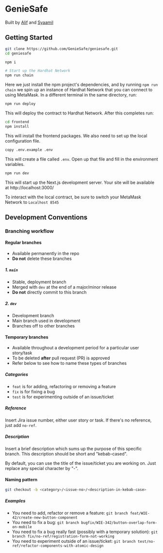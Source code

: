 # GenieSafe
Built by [Alif](https://github.com/alifmazli) and [Syaamil](https://github.com/escornbar)

## Getting Started

```bash
git clone https://github.com/GenieSafe/geniesafe.git
cd geniesafe

npm i

# Start up the Hardhat Network
npm run chain
```

Here we just install the npm project's dependencies, and by running `npm run chain` we spin up an instance of Hardhat Network that you can connect to using MetaMask. In a different terminal in the same directory, run:

```bash
npm run deploy
```

This will deploy the contract to Hardhat Network. After this completes run:

```bash
cd frontend
npm install
```

This will install the frontend packages. We also need to set up the local configuration file.

```bash
copy .env.example .env
```

This will create a file called `.env`. Open up that file and fill in the environment variables.

```bash
npm run dev
```

This will start up the Next.js development server. Your site will be available at http://localhost:3000/

To interact with the local contract, be sure to switch your MetaMask Network to `Localhost 8545`

## Development Conventions

### Branching workflow

#### Regular branches

- Available permanently in the repo
- **Do not** delete these branches

##### 1. `main`

- Stable, deployment branch
- Merged with `dev` at the end of a major/minor release
- **Do not** directly commit to this branch

##### 2. `dev`

- Development branch
- Main branch used in development
- Branches off to other branches

#### Temporary branches

- Available throughout a development period for a particular user story/task
- To be deleted **after** pull request (PR) is approved
- Refer below to see how to name these types of branches

##### Categories

- `feat` is for adding, refactoring or removing a feature
- `fix` is for fixing a bug
- `test` is for experimenting outside of an issue/ticket

##### Reference

Insert Jira issue number, either user story or task. If there's no reference, just add `no-ref`.

##### Description

Insert a brief description which sums up the purpose of this specific branch. This description should be short and "kebab-cased".

By default, you can use the title of the issue/ticket you are working on. Just replace any special character by "-".

#### Naming pattern
```bash
git checkout -b <category>/<issue-no>/<description-in-kebab-case>
```

##### Examples

- You need to add, refactor or remove a feature: `git branch feat/WIE-42/create-new-button-component`
- You need to fix a bug: `git branch bugfix/WIE-342/button-overlap-form-on-mobile`
- You need to fix a bug really fast (possibly with a temporary solution): `git branch fix/no-ref/registration-form-not-working`
- You need to experiment outside of an issue/ticket: `git branch test/no-ref/refactor-components-with-atomic-design`
